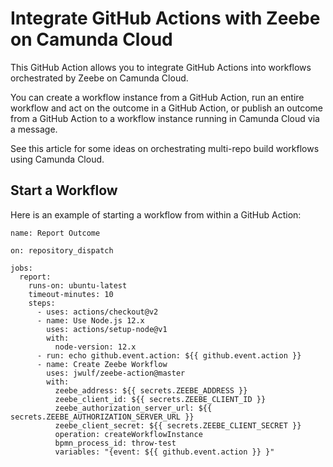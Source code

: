 # Integrate GitHub Actions with Zeebe on Camunda Cloud

This GitHub Action allows you to integrate GitHub Actions into workflows orchestrated by Zeebe on Camunda Cloud.

You can create a workflow instance from a GitHub Action, run an entire workflow and act on the outcome in a GitHub Action, or publish an outcome from a GitHub Action to a workflow instance running in Camunda Cloud via a message.

See this article for some ideas on orchestrating multi-repo build workflows using Camunda Cloud.

## Start a Workflow

Here is an example of starting a workflow from within a GitHub Action:

```
name: Report Outcome

on: repository_dispatch

jobs:
  report:
    runs-on: ubuntu-latest
    timeout-minutes: 10
    steps:
      - uses: actions/checkout@v2
      - name: Use Node.js 12.x
        uses: actions/setup-node@v1
        with:
          node-version: 12.x
      - run: echo github.event.action: ${{ github.event.action }}
      - name: Create Zeebe Workflow
        uses: jwulf/zeebe-action@master
        with:
          zeebe_address: ${{ secrets.ZEEBE_ADDRESS }}
          zeebe_client_id: ${{ secrets.ZEEBE_CLIENT_ID }}
          zeebe_authorization_server_url: ${{ secrets.ZEEBE_AUTHORIZATION_SERVER_URL }}
          zeebe_client_secret: ${{ secrets.ZEEBE_CLIENT_SECRET }}
          operation: createWorkflowInstance
          bpmn_process_id: throw-test
          variables: "{event: ${{ github.event.action }} }"
```
